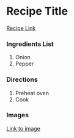 # Recipe Title

[Recipe Link](https://www.google.com)

### Ingredients List

1. Onion
2. Pepper

### Directions

1. Preheat oven
2. Cook


### Images

[Link to image](https://www.google.com)
